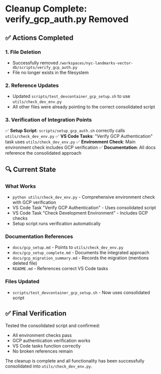 # Cleanup Complete: verify_gcp_auth.py Removed

## ✅ Actions Completed

### 1. **File Deletion**

- Successfully removed `/workspaces/nyc-landmarks-vector-db/scripts/verify_gcp_auth.py`
- File no longer exists in the filesystem

### 2. **Reference Updates**

- Updated `scripts/test_devcontainer_gcp_setup.sh` to use `utils/check_dev_env.py`
- All other files were already pointing to the correct consolidated script

### 3. **Verification of Integration Points**

✅ **Setup Script**: `scripts/setup_gcp_auth.sh` correctly calls `utils/check_dev_env.py`
✅ **VS Code Tasks**: "Verify GCP Authentication" task uses `utils/check_dev_env.py`
✅ **Environment Check**: Main environment check includes GCP verification
✅ **Documentation**: All docs reference the consolidated approach

## 🔍 Current State

### What Works

- `python utils/check_dev_env.py` - Comprehensive environment check with GCP verification
- VS Code Task "Verify GCP Authentication" - Uses consolidated script
- VS Code Task "Check Development Environment" - Includes GCP checks
- Setup script runs verification automatically

### Documentation References

- `docs/gcp_setup.md` - Points to `utils/check_dev_env.py`
- `docs/gcp_setup_complete.md` - Documents the integrated approach
- `docs/gcp_migration_summary.md` - Records the migration (mentions deleted file)
- `README.md` - References correct VS Code tasks

### Files Updated

- `scripts/test_devcontainer_gcp_setup.sh` - Now uses consolidated script

## ✅ Final Verification

Tested the consolidated script and confirmed:

- All environment checks pass
- GCP authentication verification works
- VS Code tasks function correctly
- No broken references remain

The cleanup is complete and all functionality has been successfully consolidated into `utils/check_dev_env.py`.
